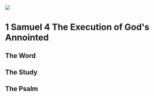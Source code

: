 <img class="intro-right" src="/images/art-david.jpg">

# 1 Samuel 4 The Execution of God's Annointed

## The Word

## The Study

### 

## The Psalm


